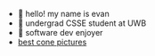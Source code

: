 - 🦦 hello! my name is evan
- 🌛 undergrad CSSE student at UWB
- 🥕 software dev enjoyer
- <a href="https://photos.app.goo.gl/FaeCkL8m6gk2nyLD6" target="_blank">best cone pictures</a>


<!---
evanjgrey/evanjgrey is a ✨ special ✨ repository because its `README.md` (this file) appears on your GitHub profile.
You can click the Preview link to take a look at your changes.
--->
